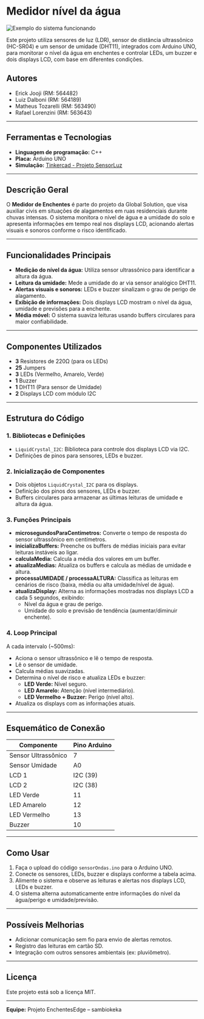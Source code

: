 # Medidor nível da água

![Exemplo do sistema funcionando](https://github.com/user-attachments/assets/6da0edb6-8746-43d5-b18e-2a621af844fc)

Este projeto utiliza sensores de luz (LDR), sensor de distância ultrassônico (HC-SR04) e um sensor de umidade (DHT11), integrados com Arduino UNO, para monitorar o nível da água em enchentes e controlar LEDs, um buzzer e dois displays LCD, com base em diferentes condições.

## Autores

- Erick Jooji (RM: 564482)
- Luiz Dalboni (RM: 564189)
- Matheus Tozarelli (RM: 563490)
- Rafael Lorenzini (RM: 563643)

---

## Ferramentas e Tecnologias

- **Linguagem de programação:** C++
- **Placa:** Arduino UNO
- **Simulação:** [Tinkercad - Projeto SensorLuz](https://www.tinkercad.com/things/1FLMw0RI0Qp-alarme-2/editel?returnTo=https%3A%2F%2Fwww.tinkercad.com%2Fdashboard%2Fdesigns%2Fcircuits&sharecode=3U-bvGk7_IB4qhG56tbSyutXl7edE_MXuUWwf2XKvjU)

---

## Descrição Geral

O **Medidor de Enchentes** é parte do projeto da Global Solution, que visa auxiliar civis em situações de alagamentos em ruas residenciais durante chuvas intensas. O sistema monitora o nível de água e a umidade do solo e apresenta informações em tempo real nos displays LCD, acionando alertas visuais e sonoros conforme o risco identificado.

---

## Funcionalidades Principais

- **Medição do nível da água:** Utiliza sensor ultrassônico para identificar a altura da água.
- **Leitura da umidade:** Mede a umidade do ar via sensor analógico DHT11.
- **Alertas visuais e sonoros:** LEDs e buzzer sinalizam o grau de perigo de alagamento.
- **Exibição de informações:** Dois displays LCD mostram o nível da água, umidade e previsões para a enchente.
- **Média móvel:** O sistema suaviza leituras usando buffers circulares para maior confiabilidade.

---

## Componentes Utilizados

- **3** Resistores de 220Ω (para os LEDs)
- **25** Jumpers
- **3** LEDs (Vermelho, Amarelo, Verde)
- **1** Buzzer
- **1** DHT11 (Para sensor de Umidade)
- **2** Displays LCD com módulo I2C

---

## Estrutura do Código

### 1. Bibliotecas e Definições

- `LiquidCrystal_I2C`: Biblioteca para controle dos displays LCD via I2C.
- Definições de pinos para sensores, LEDs e buzzer.

### 2. Inicialização de Componentes

- Dois objetos `LiquidCrystal_I2C` para os displays.
- Definição dos pinos dos sensores, LEDs e buzzer.
- Buffers circulares para armazenar as últimas leituras de umidade e altura da água.

### 3. Funções Principais

- **microsegundosParaCentimetros:** Converte o tempo de resposta do sensor ultrassônico em centímetros.
- **inicializaBuffers:** Preenche os buffers de médias iniciais para evitar leituras instáveis ao ligar.
- **calculaMedia:** Calcula a média dos valores em um buffer.
- **atualizaMedias:** Atualiza os buffers e calcula as médias de umidade e altura.
- **processaUMIDADE / processaALTURA:** Classifica as leituras em cenários de risco (baixa, média ou alta umidade/nível de água).
- **atualizaDisplay:** Alterna as informações mostradas nos displays LCD a cada 5 segundos, exibindo:
  - Nível da água e grau de perigo.
  - Umidade do solo e previsão de tendência (aumentar/diminuir enchente).

### 4. Loop Principal

A cada intervalo (~500ms):

- Aciona o sensor ultrassônico e lê o tempo de resposta.
- Lê o sensor de umidade.
- Calcula médias suavizadas.
- Determina o nível de risco e atualiza LEDs e buzzer:
  - **LED Verde:** Nível seguro.
  - **LED Amarelo:** Atenção (nível intermediário).
  - **LED Vermelho + Buzzer:** Perigo (nível alto).
- Atualiza os displays com as informações atuais.

---

## Esquemático de Conexão 

| Componente         | Pino Arduino |
|--------------------|-------------|
| Sensor Ultrassônico| 7           |
| Sensor Umidade     | A0          |
| LCD 1              | I2C (39)    |
| LCD 2              | I2C (38)    |
| LED Verde          | 11          |
| LED Amarelo        | 12          |
| LED Vermelho       | 13          |
| Buzzer             | 10          |


---

## Como Usar

1. Faça o upload do código `sensorOndas.ino` para o Arduino UNO.
2. Conecte os sensores, LEDs, buzzer e displays conforme a tabela acima.
3. Alimente o sistema e observe as leituras e alertas nos displays LCD, LEDs e buzzer.
4. O sistema alterna automaticamente entre informações do nível da água/perigo e umidade/previsão.

---

## Possíveis Melhorias

- Adicionar comunicação sem fio para envio de alertas remotos.
- Registro das leituras em cartão SD.
- Integração com outros sensores ambientais (ex: pluviômetro).

---

## Licença

Este projeto está sob a licença MIT.

---

**Equipe:** Projeto EnchentesEdge – sambiokeka
